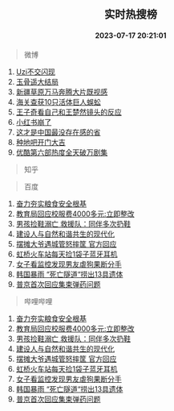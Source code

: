 <div align="center"><h2>实时热搜榜</h2><h4>2023-07-17 20:21:01</h4></div>

> 微博  

1. [Uzi不交闪现](https://s.weibo.com/weibo?q=Uzi%E4%B8%8D%E4%BA%A4%E9%97%AA%E7%8E%B0&t=31&band_rank=1&Refer=top)<br />
2. [玉骨遥大结局](https://s.weibo.com/weibo?q=%E7%8E%89%E9%AA%A8%E9%81%A5%E5%A4%A7%E7%BB%93%E5%B1%80&t=31&band_rank=2&Refer=top)<br />
3. [新疆草原万马奔腾大片既视感](https://s.weibo.com/weibo?q=%23%E6%96%B0%E7%96%86%E8%8D%89%E5%8E%9F%E4%B8%87%E9%A9%AC%E5%A5%94%E8%85%BE%E5%A4%A7%E7%89%87%E6%97%A2%E8%A7%86%E6%84%9F%23&t=31&band_rank=3&Refer=top)<br />
4. [海关查获10只活体巨人蜈蚣](https://s.weibo.com/weibo?q=%23%E6%B5%B7%E5%85%B3%E6%9F%A5%E8%8E%B710%E5%8F%AA%E6%B4%BB%E4%BD%93%E5%B7%A8%E4%BA%BA%E8%9C%88%E8%9A%A3%23&t=31&band_rank=4&Refer=top)<br />
5. [王子奇看自己和王楚然镜头的反应](https://s.weibo.com/weibo?q=%23%E7%8E%8B%E5%AD%90%E5%A5%87%E7%9C%8B%E8%87%AA%E5%B7%B1%E5%92%8C%E7%8E%8B%E6%A5%9A%E7%84%B6%E9%95%9C%E5%A4%B4%E7%9A%84%E5%8F%8D%E5%BA%94%23&t=31&band_rank=5&Refer=top)<br />
6. [小红书崩了](https://s.weibo.com/weibo?q=%E5%B0%8F%E7%BA%A2%E4%B9%A6%E5%B4%A9%E4%BA%86&t=31&band_rank=6&Refer=top)<br />
7. [这才是中国最没存在感的省](https://s.weibo.com/weibo?q=%E8%BF%99%E6%89%8D%E6%98%AF%E4%B8%AD%E5%9B%BD%E6%9C%80%E6%B2%A1%E5%AD%98%E5%9C%A8%E6%84%9F%E7%9A%84%E7%9C%81&t=31&band_rank=7&Refer=top)<br />
8. [种地吧开门大吉](https://s.weibo.com/weibo?q=%23%E7%A7%8D%E5%9C%B0%E5%90%A7%E5%BC%80%E9%97%A8%E5%A4%A7%E5%90%89%23&t=31&band_rank=8&Refer=top)<br />
9. [优酷第六部热度全天破万剧集](https://s.weibo.com/weibo?q=%23%E4%BC%98%E9%85%B7%E7%AC%AC%E5%85%AD%E9%83%A8%E7%83%AD%E5%BA%A6%E5%85%A8%E5%A4%A9%E7%A0%B4%E4%B8%87%E5%89%A7%E9%9B%86%23&t=31&band_rank=9&Refer=top)<br />

> 知乎  


> 百度  

1. [奋力夯实粮食安全根基](https://www.baidu.com/s?wd=%E5%A5%8B%E5%8A%9B%E5%A4%AF%E5%AE%9E%E7%B2%AE%E9%A3%9F%E5%AE%89%E5%85%A8%E6%A0%B9%E5%9F%BA&sa=fyb_news&rsv_dl=fyb_news)<br />
2. [教育局回应校服费4000多元:立即整改](https://www.baidu.com/s?wd=%E6%95%99%E8%82%B2%E5%B1%80%E5%9B%9E%E5%BA%94%E6%A0%A1%E6%9C%8D%E8%B4%B94000%E5%A4%9A%E5%85%83%3A%E7%AB%8B%E5%8D%B3%E6%95%B4%E6%94%B9&sa=fyb_news&rsv_dl=fyb_news)<br />
3. [男孩捡鞋溺亡 救援队：同伴多次扔鞋](https://www.baidu.com/s?wd=%E7%94%B7%E5%AD%A9%E6%8D%A1%E9%9E%8B%E6%BA%BA%E4%BA%A1+%E6%95%91%E6%8F%B4%E9%98%9F%EF%BC%9A%E5%90%8C%E4%BC%B4%E5%A4%9A%E6%AC%A1%E6%89%94%E9%9E%8B&sa=fyb_news&rsv_dl=fyb_news)<br />
4. [建设人与自然和谐共生的现代化](https://www.baidu.com/s?wd=%E5%BB%BA%E8%AE%BE%E4%BA%BA%E4%B8%8E%E8%87%AA%E7%84%B6%E5%92%8C%E8%B0%90%E5%85%B1%E7%94%9F%E7%9A%84%E7%8E%B0%E4%BB%A3%E5%8C%96&sa=fyb_news&rsv_dl=fyb_news)<br />
5. [摆摊大爷遇城管怒摔筐 官方回应](https://www.baidu.com/s?wd=%E6%91%86%E6%91%8A%E5%A4%A7%E7%88%B7%E9%81%87%E5%9F%8E%E7%AE%A1%E6%80%92%E6%91%94%E7%AD%90+%E5%AE%98%E6%96%B9%E5%9B%9E%E5%BA%94&sa=fyb_news&rsv_dl=fyb_news)<br />
6. [虹桥火车站每天捡1袋子蓝牙耳机](https://www.baidu.com/s?wd=%E8%99%B9%E6%A1%A5%E7%81%AB%E8%BD%A6%E7%AB%99%E6%AF%8F%E5%A4%A9%E6%8D%A11%E8%A2%8B%E5%AD%90%E8%93%9D%E7%89%99%E8%80%B3%E6%9C%BA&sa=fyb_news&rsv_dl=fyb_news)<br />
7. [女子看监控发现男友虐狗果断分手](https://www.baidu.com/s?wd=%E5%A5%B3%E5%AD%90%E7%9C%8B%E7%9B%91%E6%8E%A7%E5%8F%91%E7%8E%B0%E7%94%B7%E5%8F%8B%E8%99%90%E7%8B%97%E6%9E%9C%E6%96%AD%E5%88%86%E6%89%8B&sa=fyb_news&rsv_dl=fyb_news)<br />
8. [韩国暴雨 “死亡隧道“捞出13具遗体](https://www.baidu.com/s?wd=%E9%9F%A9%E5%9B%BD%E6%9A%B4%E9%9B%A8+%E2%80%9C%E6%AD%BB%E4%BA%A1%E9%9A%A7%E9%81%93%E2%80%9C%E6%8D%9E%E5%87%BA13%E5%85%B7%E9%81%97%E4%BD%93&sa=fyb_news&rsv_dl=fyb_news)<br />
9. [普京首次回应集束弹药问题](https://www.baidu.com/s?wd=%E6%99%AE%E4%BA%AC%E9%A6%96%E6%AC%A1%E5%9B%9E%E5%BA%94%E9%9B%86%E6%9D%9F%E5%BC%B9%E8%8D%AF%E9%97%AE%E9%A2%98&sa=fyb_news&rsv_dl=fyb_news)<br />

> 哔哩哔哩  

1. [奋力夯实粮食安全根基](https://www.baidu.com/s?wd=%E5%A5%8B%E5%8A%9B%E5%A4%AF%E5%AE%9E%E7%B2%AE%E9%A3%9F%E5%AE%89%E5%85%A8%E6%A0%B9%E5%9F%BA&sa=fyb_news&rsv_dl=fyb_news)<br />
2. [教育局回应校服费4000多元:立即整改](https://www.baidu.com/s?wd=%E6%95%99%E8%82%B2%E5%B1%80%E5%9B%9E%E5%BA%94%E6%A0%A1%E6%9C%8D%E8%B4%B94000%E5%A4%9A%E5%85%83%3A%E7%AB%8B%E5%8D%B3%E6%95%B4%E6%94%B9&sa=fyb_news&rsv_dl=fyb_news)<br />
3. [男孩捡鞋溺亡 救援队：同伴多次扔鞋](https://www.baidu.com/s?wd=%E7%94%B7%E5%AD%A9%E6%8D%A1%E9%9E%8B%E6%BA%BA%E4%BA%A1+%E6%95%91%E6%8F%B4%E9%98%9F%EF%BC%9A%E5%90%8C%E4%BC%B4%E5%A4%9A%E6%AC%A1%E6%89%94%E9%9E%8B&sa=fyb_news&rsv_dl=fyb_news)<br />
4. [建设人与自然和谐共生的现代化](https://www.baidu.com/s?wd=%E5%BB%BA%E8%AE%BE%E4%BA%BA%E4%B8%8E%E8%87%AA%E7%84%B6%E5%92%8C%E8%B0%90%E5%85%B1%E7%94%9F%E7%9A%84%E7%8E%B0%E4%BB%A3%E5%8C%96&sa=fyb_news&rsv_dl=fyb_news)<br />
5. [摆摊大爷遇城管怒摔筐 官方回应](https://www.baidu.com/s?wd=%E6%91%86%E6%91%8A%E5%A4%A7%E7%88%B7%E9%81%87%E5%9F%8E%E7%AE%A1%E6%80%92%E6%91%94%E7%AD%90+%E5%AE%98%E6%96%B9%E5%9B%9E%E5%BA%94&sa=fyb_news&rsv_dl=fyb_news)<br />
6. [虹桥火车站每天捡1袋子蓝牙耳机](https://www.baidu.com/s?wd=%E8%99%B9%E6%A1%A5%E7%81%AB%E8%BD%A6%E7%AB%99%E6%AF%8F%E5%A4%A9%E6%8D%A11%E8%A2%8B%E5%AD%90%E8%93%9D%E7%89%99%E8%80%B3%E6%9C%BA&sa=fyb_news&rsv_dl=fyb_news)<br />
7. [女子看监控发现男友虐狗果断分手](https://www.baidu.com/s?wd=%E5%A5%B3%E5%AD%90%E7%9C%8B%E7%9B%91%E6%8E%A7%E5%8F%91%E7%8E%B0%E7%94%B7%E5%8F%8B%E8%99%90%E7%8B%97%E6%9E%9C%E6%96%AD%E5%88%86%E6%89%8B&sa=fyb_news&rsv_dl=fyb_news)<br />
8. [韩国暴雨 “死亡隧道“捞出13具遗体](https://www.baidu.com/s?wd=%E9%9F%A9%E5%9B%BD%E6%9A%B4%E9%9B%A8+%E2%80%9C%E6%AD%BB%E4%BA%A1%E9%9A%A7%E9%81%93%E2%80%9C%E6%8D%9E%E5%87%BA13%E5%85%B7%E9%81%97%E4%BD%93&sa=fyb_news&rsv_dl=fyb_news)<br />
9. [普京首次回应集束弹药问题](https://www.baidu.com/s?wd=%E6%99%AE%E4%BA%AC%E9%A6%96%E6%AC%A1%E5%9B%9E%E5%BA%94%E9%9B%86%E6%9D%9F%E5%BC%B9%E8%8D%AF%E9%97%AE%E9%A2%98&sa=fyb_news&rsv_dl=fyb_news)<br />
